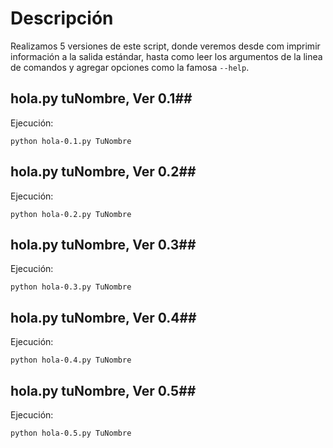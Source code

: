 # Descripción #
Realizamos 5 versiones de este script, donde veremos desde com imprimir información a la salida estándar, hasta como leer los argumentos de la linea de comandos y agregar opciones como la famosa `--help`.

## hola.py tuNombre, Ver 0.1##
Ejecución:
```
python hola-0.1.py TuNombre
```


## hola.py tuNombre, Ver 0.2##
Ejecución:
```
python hola-0.2.py TuNombre
```

## hola.py tuNombre, Ver 0.3##
Ejecución:
```
python hola-0.3.py TuNombre
```

## hola.py tuNombre, Ver 0.4##
Ejecución:
```
python hola-0.4.py TuNombre
```

## hola.py tuNombre, Ver 0.5##
Ejecución:
```
python hola-0.5.py TuNombre
```
